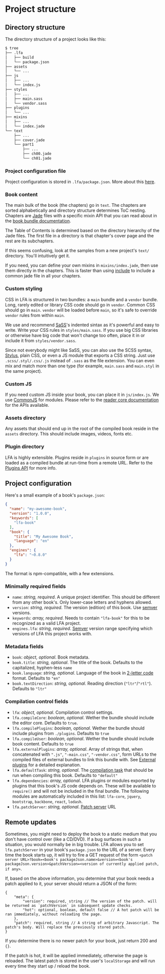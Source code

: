 Project structure
===================

Directory structure
------------------

The directory structure of a project looks like this:

```bash
$ tree
├── .lfa
│   ├── build
│   └── package.json
├── assets
│   └── ...
├── js
│   ├── ...
│   └── index.js
├── styles
│   ├── ...
│   ├── main.sass
│   └── vendor.sass
├── plugins
│   └── ...
├── mixins
│   ├── ...
│   └── index.jade
└── text
    ├── ...
    ├── cover.jade
    └── part1
        ├── ...
        ├── ch00.jade
        └── ch01.jade
```

### Project configuration file

Project configuration is stored in `.lfa/package.json`. More about this [here](#project-configuration).

### Book content

The main bulk of the book (the chapters) go in `text`. The chapters are sorted alphabetically and directory structure determines ToC nesting. Chapters are [Jade] files with a specific mixin API that you can read about in the [book bundle documentation](lfa-book).

The Table of Contents is determined based on the directory hierarchy of the Jade files. The first file in a directory is that chapter's cover page and the rest are its subchapters.

If this seems confusing, look at the samples from a new project's `text/` directory. You'll intuitively get it.

If you need, you can define your own mixins in `mixins/index.jade`, then use them directly in the chapters. This is faster than using [include][jade-include] to include a common jade file in all your chapters.

### Custom styling

CSS in LFA is structured in two bundles: a `main` bundle and a `vendor` bundle. Long, rarely edited or library CSS code should go in `vendor`. Common CSS should go in `main`. `vendor` will be loaded before `main`, so it's safe to override `vendor` rules from within `main`.

We use and recommend [SaSS]'s indented sintax as it's powerful and easy to write.
Write your CSS rules in `styles/main.sass`. If you use big CSS libraries or otherwise have big code that won't change too often, place it in or include it from `styles/vendor.sass`.

Since not everybody might like SaSS, you can also use the SCSS syntax, [Stylus], plain CSS, or even a JS module that exports a CSS string. Just use `.scss/.styl/.css/.js` instead of `.sass` as the file extension. You can even mix and match more than one type (for example, `main.sass` and `main.styl` in the same project).

### Custom JS

If you need custom JS inside your book, you can place it in `js/index.js`. We use [CommonJS] for modules. Please refer to the [reader core documentation][lfa-core] for the APIs available.

### Assets directory

Any assets that should end up in the root of the compiled book reside in the `assets` directory. This should include images, videos, fonts etc.

### Plugin directory

LFA is highly extensible. Plugins reside in `plugins` in source form or are loaded as a compiled bundle at run-time from a remote URL. Refer to the [Plugins API][using-plugins] for more info.

Project configuration
------------------

Here's a small example of a book's `package.json`:

```json
{
  "name": "my-awesome-book",
  "version": "1.0.0",
  "keywords": [
    "lfa-book"
  ],
  "book": {
    "title": "My Awesome Book",
    "language": "en"
  },
  "engines": {
    "lfa": "~0.8.0"
  }
}
```

The format is npm-compatible, with a few extensions.

### Minimally required fields

* `name`: *string, required*. A unique project identifier. This should be different from any other book's. Only lower-case letters and hyphens allowed.
* `version`: *string, required*. The version (edition) of this book. Use [semver] versions.
* `keywords`: *array, required*. Needs to contain `"lfa-book"` for this to be recognized as a valid LFA project.
* `engines.lfa`: *string, required*. [Semver][semver] version range specifying which versions of LFA this project works with.

### Metadata fields

* `book`: *object, optional*. Book metadata.
* `book.title`: *string, optional*. The title of the book. Defaults to the capitalized, hyphen-less `name`
* `book.language`: *string, optional*. Language of the book in [2-letter code][langs] format. Defaults to `"en"`
* `book.textDirection`: *string, optional*. Reading direction (`"ltr"`/`"rtl"`). Defaults to `"ltr"`

### Compilation control fields

* `lfa`: *object, optional*. Compilation control settings.
* `lfa.compileCore`: *boolean, optional*. Wether the bundle should include the editor core. Defaults to `true`.
* `lfa.compilePlugins`: *boolean, optional*. Wether the bundle should include plugins from `./plugins`. Defaults to `true`
* `lfa.compileUser`: *boolean, optional*. Wether the bundle should include book content. Defaults to `true`
* `lfa.externalPlugins`: *array, optional*. Array of strings that, when concatenated with `".js"`, `"-main.css"`, `"-vendor.css"`, form URLs to the compiled files of external bundles to link this bundle with. See [External plugins](using-plugins.md#external-plugins) for a detailed explanation.
* `lfa.defaultTask`: *string, optional*. The [compilation task](writing-plugins.md#tasks) that should be run when compiling this book. Defaults to `"default"`
* `lfa.dependencies`: *array, optional*. LFA plugins or modules exported by plugins that this book's JS code depends on. These will be available to `require()` and will not be included in the final bundle. The following modules are automatically included in this list: `lfa-core`, `jquery`, `bootstrap`, `backbone`, `react`, `lodash`.
* `lfa.patchServer`: *string, optional*. [Patch server](#remote-updates) URL


Remote updates
--------------

Sometimes, you might need to deploy the book to a static medium that you don't have control over (like a CD/DVD). If a bug surfaces in such a situation, you would normally be in big trouble. LFA allows you to set `lfa.patchServer` in your book's `package.json` to the URL of a server. Every time the book starts up, it will try to fire a GET request of the form `<patch server URL>?book=<book's packageJson.name>&version=<book's packageJson.version>&patchVersion=<version of currently applied patch, if any>`.

If, based on the above information, you determine that your book needs a patch applied to it, your server should return a JSON of the form:
```
{
    "meta": {
        "version": required, string // The version of the patch. will be returned as `patchVersion` in subsequent update checks.
        "hot": optional, boolean, default false // A hot patch will be ran immediately, without reloading the page.
    },
    "patch": required, string // A string of arbitrary Javascript. The patch's body. Will replace the previously stored patch.
}
```

If you determine there is no newer patch for your book, just return 200 and `{}`.

If the patch is hot, it will be applied immediately, otherwise the page is reloaded. The latest patch is stored in the user's `localStorage` and will run every time they start up / reload the book.


[SaSS]:http://sass-lang.com/
[Stylus]:http://learnboost.github.io/stylus/
[Jade]:http://jade-lang.com
[jade-include]:http://jade-lang.com/reference/includes/
[CommonJS]:http://webpack.github.io/docs/commonjs.html
[lfa-book]:lfa-book.md
[lfa-core]:lfa-core.md
[using-plugins]:using-plugins.md
[langs]:https://en.wikipedia.org/wiki/List_of_ISO_639-1_codes
[semver]:http://semver.org/
